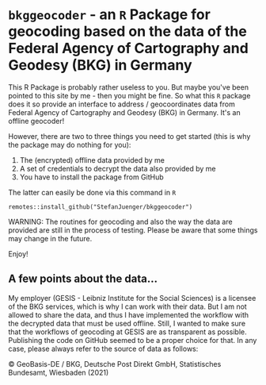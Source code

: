 # `bkggeocoder` - an `R` Package for geocoding based on the data of the Federal Agency of Cartography and Geodesy (BKG) in Germany

This R Package is probably rather useless to you. But maybe you've been pointed to this site by me - then you might be fine. So what this `R` package does it so provide an interface to address / geocoordinates data from Federal Agency of Cartography and Geodesy (BKG) in Germany. It's an offline geocoder!

However, there are two to three things you need to get started (this is why the package may do nothing for you):

1. The (encrypted) offline data provided by me
2. A set of credentials to decrypt the data also provided by me
3. You have to install the package from GitHub

The latter can easily be done via this command in `R`

```
remotes::install_github("StefanJuenger/bkggeocoder")
```

WARNING: The routines for geocoding and also the way the data are provided are still in the process of testing. Please be aware that some things may change in the future.

Enjoy!

## A few points about the data...
My employer (GESIS - Leibniz Institute for the Social Sciences) is a licensee of the BKG services, which is why I can work with their data. But I am not allowed to share the data, and thus I have implemented the workflow with the decrypted data that must be used offline. Still, I wanted to make sure that the workflows of geocoding at GESIS are as transparent as possible. Publishing the code on GitHub seemed to be a proper choice for that. In any case, please always refer to the source of data as follows:

© GeoBasis-DE / BKG, Deutsche Post Direkt GmbH, Statistisches Bundesamt, Wiesbaden (2021)
